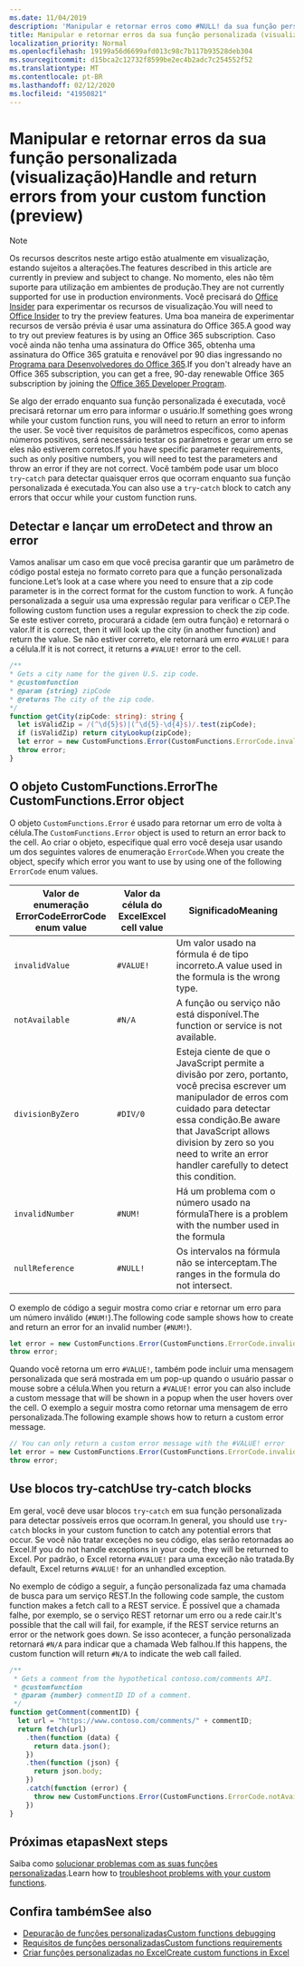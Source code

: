 ```yaml
---
ms.date: 11/04/2019
description: 'Manipular e retornar erros como #NULL! da sua função personalizada'
title: Manipular e retornar erros da sua função personalizada (visualização)
localization_priority: Normal
ms.openlocfilehash: 19199a56d6699afd013c98c7b117b93528deb304
ms.sourcegitcommit: d15bca2c12732f8599be2ec4b2adc7c254552f52
ms.translationtype: MT
ms.contentlocale: pt-BR
ms.lasthandoff: 02/12/2020
ms.locfileid: "41950821"
---
```

# <a name="handle-and-return-errors-from-your-custom-function-preview"></a><span data-ttu-id="cf630-104">Manipular e retornar erros da sua função personalizada (visualização)</span><span class="sxs-lookup"><span data-stu-id="cf630-104">Handle and return errors from your custom function (preview)</span></span>

> [!NOTE]
> <span data-ttu-id="cf630-105">Os recursos descritos neste artigo estão atualmente em visualização, estando sujeitos a alterações.</span><span class="sxs-lookup"><span data-stu-id="cf630-105">The features described in this article are currently in preview and subject to change.</span></span> <span data-ttu-id="cf630-106">No momento, eles não têm suporte para utilização em ambientes de produção.</span><span class="sxs-lookup"><span data-stu-id="cf630-106">They are not currently supported for use in production environments.</span></span> <span data-ttu-id="cf630-107">Você precisará do [Office Insider](https://insider.office.com/join) para experimentar os recursos de visualização.</span><span class="sxs-lookup"><span data-stu-id="cf630-107">You will need to [Office Insider](https://insider.office.com/join) to try the preview features.</span></span>  <span data-ttu-id="cf630-108">Uma boa maneira de experimentar recursos de versão prévia é usar uma assinatura do Office 365.</span><span class="sxs-lookup"><span data-stu-id="cf630-108">A good way to try out preview features is by using an Office 365 subscription.</span></span> <span data-ttu-id="cf630-109">Caso você ainda não tenha uma assinatura do Office 365, obtenha uma assinatura do Office 365 gratuita e renovável por 90 dias ingressando no [Programa para Desenvolvedores do Office 365](https://developer.microsoft.com/office/dev-program).</span><span class="sxs-lookup"><span data-stu-id="cf630-109">If you don't already have an Office 365 subscription, you can get a free, 90-day renewable Office 365 subscription by joining the [Office 365 Developer Program](https://developer.microsoft.com/office/dev-program).</span></span>

<span data-ttu-id="cf630-110">Se algo der errado enquanto sua função personalizada é executada, você precisará retornar um erro para informar o usuário.</span><span class="sxs-lookup"><span data-stu-id="cf630-110">If something goes wrong while your custom function runs, you will need to return an error to inform the user.</span></span> <span data-ttu-id="cf630-111">Se você tiver requisitos de parâmetros específicos, como apenas números positivos, será necessário testar os parâmetros e gerar um erro se eles não estiverem corretos.</span><span class="sxs-lookup"><span data-stu-id="cf630-111">If you have specific parameter requirements, such as only positive numbers, you will need to test the parameters and throw an error if they are not correct.</span></span> <span data-ttu-id="cf630-112">Você também pode usar um bloco `try`-`catch` para detectar quaisquer erros que ocorram enquanto sua função personalizada é executada.</span><span class="sxs-lookup"><span data-stu-id="cf630-112">You can also use a `try`-`catch` block to catch any errors that occur while your custom function runs.</span></span>

## <a name="detect-and-throw-an-error"></a><span data-ttu-id="cf630-113">Detectar e lançar um erro</span><span class="sxs-lookup"><span data-stu-id="cf630-113">Detect and throw an error</span></span>

<span data-ttu-id="cf630-114">Vamos analisar um caso em que você precisa garantir que um parâmetro de código postal esteja no formato correto para que a função personalizada funcione.</span><span class="sxs-lookup"><span data-stu-id="cf630-114">Let’s look at a case where you need to ensure that a zip code parameter is in the correct format for the custom function to work.</span></span> <span data-ttu-id="cf630-115">A função personalizada a seguir usa uma expressão regular para verificar o CEP.</span><span class="sxs-lookup"><span data-stu-id="cf630-115">The following custom function uses a regular expression to check the zip code.</span></span> <span data-ttu-id="cf630-116">Se este estiver correto, procurará a cidade (em outra função) e retornará o valor.</span><span class="sxs-lookup"><span data-stu-id="cf630-116">If it is correct, then it will look up the city (in another function) and return the value.</span></span> <span data-ttu-id="cf630-117">Se não estiver correto, ele retornará um erro `#VALUE!` para a célula.</span><span class="sxs-lookup"><span data-stu-id="cf630-117">If it is not correct, it returns a `#VALUE!` error to the cell.</span></span>

```typescript
/**
* Gets a city name for the given U.S. zip code.
* @customfunction
* @param {string} zipCode
* @returns The city of the zip code.
*/
function getCity(zipCode: string): string {
  let isValidZip = /(^\d{5}$)|(^\d{5}-\d{4}$)/.test(zipCode);
  if (isValidZip) return cityLookup(zipCode);
  let error = new CustomFunctions.Error(CustomFunctions.ErrorCode.invalidValue, "Please provide a valid U.S. zip code.");
  throw error;
}
```

## <a name="the-customfunctionserror-object"></a><span data-ttu-id="cf630-118">O objeto CustomFunctions.Error</span><span class="sxs-lookup"><span data-stu-id="cf630-118">The CustomFunctions.Error object</span></span>

<span data-ttu-id="cf630-119">O objeto `CustomFunctions.Error` é usado para retornar um erro de volta à célula.</span><span class="sxs-lookup"><span data-stu-id="cf630-119">The `CustomFunctions.Error` object is used to return an error back to the cell.</span></span> <span data-ttu-id="cf630-120">Ao criar o objeto, especifique qual erro você deseja usar usando um dos seguintes valores de enumeração `ErrorCode`.</span><span class="sxs-lookup"><span data-stu-id="cf630-120">When you create the object, specify which error you want to use by using one of the following `ErrorCode` enum values.</span></span>


|<span data-ttu-id="cf630-121">Valor de enumeração ErrorCode</span><span class="sxs-lookup"><span data-stu-id="cf630-121">ErrorCode enum value</span></span>  |<span data-ttu-id="cf630-122">Valor da célula do Excel</span><span class="sxs-lookup"><span data-stu-id="cf630-122">Excel cell value</span></span>  |<span data-ttu-id="cf630-123">Significado</span><span class="sxs-lookup"><span data-stu-id="cf630-123">Meaning</span></span>  |
|---------------|---------|---------|
|`invalidValue`   | `#VALUE!` | <span data-ttu-id="cf630-124">Um valor usado na fórmula é de tipo incorreto.</span><span class="sxs-lookup"><span data-stu-id="cf630-124">A value used in the formula is the wrong type.</span></span> |
|`notAvailable`   | `#N/A`    | <span data-ttu-id="cf630-125">A função ou serviço não está disponível.</span><span class="sxs-lookup"><span data-stu-id="cf630-125">The function or service is not available.</span></span> |
|`divisionByZero` | `#DIV/0`  | <span data-ttu-id="cf630-126">Esteja ciente de que o JavaScript permite a divisão por zero, portanto, você precisa escrever um manipulador de erros com cuidado para detectar essa condição.</span><span class="sxs-lookup"><span data-stu-id="cf630-126">Be aware that JavaScript allows division by zero so you need to write an error handler carefully to detect this condition.</span></span> |
|`invalidNumber`  | `#NUM!`   | <span data-ttu-id="cf630-127">Há um problema com o número usado na fórmula</span><span class="sxs-lookup"><span data-stu-id="cf630-127">There is a problem with the number used in the formula</span></span> |
|`nullReference`  | `#NULL!`  | <span data-ttu-id="cf630-128">Os intervalos na fórmula não se interceptam.</span><span class="sxs-lookup"><span data-stu-id="cf630-128">The ranges in the formula do not intersect.</span></span> |

<span data-ttu-id="cf630-129">O exemplo de código a seguir mostra como criar e retornar um erro para um número inválido (`#NUM!`).</span><span class="sxs-lookup"><span data-stu-id="cf630-129">The following code sample shows how to create and return an error for an invalid number (`#NUM!`).</span></span>

```typescript
let error = new CustomFunctions.Error(CustomFunctions.ErrorCode.invalidNumber);
throw error;
```

<span data-ttu-id="cf630-130">Quando você retorna um erro `#VALUE!`, também pode incluir uma mensagem personalizada que será mostrada em um pop-up quando o usuário passar o mouse sobre a célula.</span><span class="sxs-lookup"><span data-stu-id="cf630-130">When you return a `#VALUE!` error you can also include a custom message that will be shown in a popup when the user hovers over the cell.</span></span> <span data-ttu-id="cf630-131">O exemplo a seguir mostra como retornar uma mensagem de erro personalizada.</span><span class="sxs-lookup"><span data-stu-id="cf630-131">The following example shows how to return a custom error message.</span></span>

```typescript
// You can only return a custom error message with the #VALUE! error
let error = new CustomFunctions.Error(CustomFunctions.ErrorCode.invalidValue, “The parameter can only contain lowercase characters.”);
throw error;
```

## <a name="use-try-catch-blocks"></a><span data-ttu-id="cf630-132">Use blocos try-catch</span><span class="sxs-lookup"><span data-stu-id="cf630-132">Use try-catch blocks</span></span>

<span data-ttu-id="cf630-133">Em geral, você deve usar blocos `try`-`catch` em sua função personalizada para detectar possíveis erros que ocorram.</span><span class="sxs-lookup"><span data-stu-id="cf630-133">In general, you should use `try`-`catch` blocks in your custom function to catch any potential errors that occur.</span></span> <span data-ttu-id="cf630-134">Se você não tratar exceções no seu código, elas serão retornadas ao Excel.</span><span class="sxs-lookup"><span data-stu-id="cf630-134">If you do not handle exceptions in your code, they will be returned to Excel.</span></span> <span data-ttu-id="cf630-135">Por padrão, o Excel retorna `#VALUE!` para uma exceção não tratada.</span><span class="sxs-lookup"><span data-stu-id="cf630-135">By default, Excel returns `#VALUE!` for an unhandled exception.</span></span>

<span data-ttu-id="cf630-136">No exemplo de código a seguir, a função personalizada faz uma chamada de busca para um serviço REST.</span><span class="sxs-lookup"><span data-stu-id="cf630-136">In the following code sample, the custom function makes a fetch call to a REST service.</span></span> <span data-ttu-id="cf630-137">É possível que a chamada falhe, por exemplo, se o serviço REST retornar um erro ou a rede cair.</span><span class="sxs-lookup"><span data-stu-id="cf630-137">It's possible that the call will fail, for example, if the REST service returns an error or the network goes down.</span></span> <span data-ttu-id="cf630-138">Se isso acontecer, a função personalizada retornará `#N/A` para indicar que a chamada Web falhou.</span><span class="sxs-lookup"><span data-stu-id="cf630-138">If this happens, the custom function will return `#N/A` to indicate the web call failed.</span></span>


```typescript
/**
 * Gets a comment from the hypothetical contoso.com/comments API.
 * @customfunction
 * @param {number} commentID ID of a comment.
 */
function getComment(commentID) {
  let url = "https://www.contoso.com/comments/" + commentID;
  return fetch(url)
    .then(function (data) {
      return data.json();
    })
    .then(function (json) {
      return json.body;
    })
    .catch(function (error) {
      throw new CustomFunctions.Error(CustomFunctions.ErrorCode.notAvailable);
    })
}
```

## <a name="next-steps"></a><span data-ttu-id="cf630-139">Próximas etapas</span><span class="sxs-lookup"><span data-stu-id="cf630-139">Next steps</span></span>

<span data-ttu-id="cf630-140">Saiba como [solucionar problemas com as suas funções personalizadas](custom-functions-troubleshooting.md).</span><span class="sxs-lookup"><span data-stu-id="cf630-140">Learn how to [troubleshoot problems with your custom functions](custom-functions-troubleshooting.md).</span></span>

## <a name="see-also"></a><span data-ttu-id="cf630-141">Confira também</span><span class="sxs-lookup"><span data-stu-id="cf630-141">See also</span></span>

* [<span data-ttu-id="cf630-142">Depuração de funções personalizadas</span><span class="sxs-lookup"><span data-stu-id="cf630-142">Custom functions debugging</span></span>](custom-functions-debugging.md)
* [<span data-ttu-id="cf630-143">Requisitos de funções personalizadas</span><span class="sxs-lookup"><span data-stu-id="cf630-143">Custom functions requirements</span></span>](custom-functions-requirement-sets.md)
* [<span data-ttu-id="cf630-144">Criar funções personalizadas no Excel</span><span class="sxs-lookup"><span data-stu-id="cf630-144">Create custom functions in Excel</span></span>](custom-functions-overview.md)
